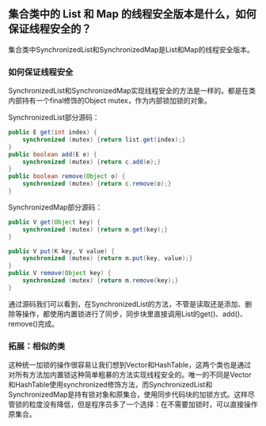 ## 集合类中的 List 和 Map 的线程安全版本是什么，如何保证线程安全的？

集合类中SynchronizedList和SynchronizedMap是List和Map的线程安全版本。

### 如何保证线程安全
SynchronizedList和SynchronizedMap实现线程安全的方法是一样的。都是在类内部持有一个final修饰的Object mutex，作为内部锁加锁的对象。

SynchronizedList部分源码：

```java
public E get(int index) {
    synchronized (mutex) {return list.get(index);}
}
public boolean add(E e) {
    synchronized (mutex) {return c.add(e);}
}
public boolean remove(Object o) {
    synchronized (mutex) {return c.remove(o);}
}
```

SynchronizedMap部分源码：

```java
public V get(Object key) {
    synchronized (mutex) {return m.get(key);}
}

public V put(K key, V value) {
    synchronized (mutex) {return m.put(key, value);}
}
public V remove(Object key) {
    synchronized (mutex) {return m.remove(key);}
}
```

通过源码我们可以看到，在SynchronizedList的方法，不管是读取还是添加、删除等操作，都使用内置锁进行了同步，同步块里直接调用List的get()、add()、remove()完成。

### 拓展：相似的类
这种统一加锁的操作很容易让我们想到Vector和HashTable，这两个类也是通过对所有方法加内置锁这种简单粗暴的方法实现线程安全的。唯一的不同是Vector和HashTable使用synchronized修饰方法，而SynchronizedList和SynchronizedMap是持有锁对象和原集合，使用同步代码块的加锁方式。这样尽管锁的粒度没有降低，但是程序员多了一个选择：在不需要加锁时，可以直接操作原集合。
